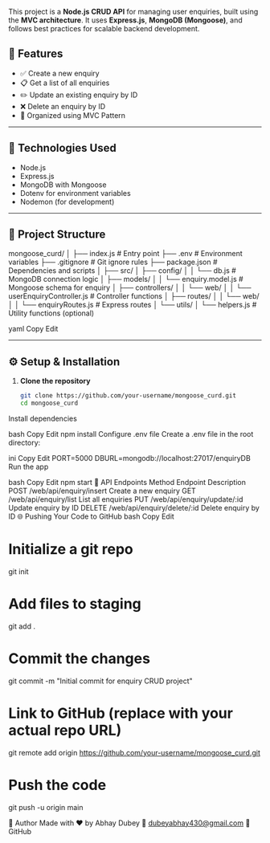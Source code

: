 This project is a **Node.js CRUD API** for managing user enquiries, built using the **MVC architecture**. It uses **Express.js**, **MongoDB (Mongoose)**, and follows best practices for scalable backend development.


## 🚀 Features

- ✅ Create a new enquiry
- 📋 Get a list of all enquiries
- ✏️ Update an existing enquiry by ID
- ❌ Delete an enquiry by ID
- 📂 Organized using MVC Pattern

---

## 🧠 Technologies Used

- Node.js
- Express.js
- MongoDB with Mongoose
- Dotenv for environment variables
- Nodemon (for development)

---

## 📁 Project Structure

mongoose_curd/ │ ├── index.js # Entry point ├── .env # Environment variables ├── .gitignore # Git ignore rules ├── package.json # Dependencies and scripts │ ├── src/ │ ├── config/ │ │ └── db.js # MongoDB connection logic │ ├── models/ │ │ └── enquiry.model.js # Mongoose schema for enquiry │ ├── controllers/ │ │ └── web/ │ │ └── userEnquiryController.js # Controller functions │ ├── routes/ │ │ └── web/ │ │ └── enquiryRoutes.js # Express routes │ └── utils/ │ └── helpers.js # Utility functions (optional)

yaml
Copy
Edit

---

## ⚙️ Setup & Installation

1. **Clone the repository**
   ```bash
   git clone https://github.com/your-username/mongoose_curd.git
   cd mongoose_curd
Install dependencies

bash
Copy
Edit
npm install
Configure .env file Create a .env file in the root directory:

ini
Copy
Edit
PORT=5000
DBURL=mongodb://localhost:27017/enquiryDB
Run the app

bash
Copy
Edit
npm start
🧪 API Endpoints
Method	Endpoint	Description
POST	/web/api/enquiry/insert	Create a new enquiry
GET	/web/api/enquiry/list	List all enquiries
PUT	/web/api/enquiry/update/:id	Update enquiry by ID
DELETE	/web/api/enquiry/delete/:id	Delete enquiry by ID
🌐 Pushing Your Code to GitHub
bash
Copy
Edit
# Initialize a git repo
git init

# Add files to staging
git add .

# Commit the changes
git commit -m "Initial commit for enquiry CRUD project"

# Link to GitHub (replace with your actual repo URL)
git remote add origin https://github.com/your-username/mongoose_curd.git

# Push the code
git push -u origin main

🤝 Author
Made with ❤️ by Abhay Dubey
📧 dubeyabhay430@gmail.com
🔗 GitHub

